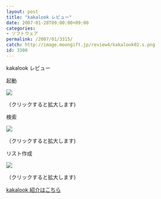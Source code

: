 ```yaml
---
layout: post
title: "kakalook レビュー"
date: 2007-01-28T09:00:00+09:00
categories:
- ソフトウェア
permalink: /2007/01/3315/
catch: http://image.moongift.jp/review4/kakalook02.s.png
id: 3300
---
```

kakalook レビュー  
<!--more-->

起動

  

  

[![](http://image.moongift.jp/review4/kakalook01.s.png)](http://image.moongift.jp/review4/kakalook01.png)  
  
（クリックすると拡大します)

  

検索

  

[![](http://image.moongift.jp/review4/kakalook02.s.png)](http://image.moongift.jp/review4/kakalook02.png)  
  
（クリックすると拡大します)

  

リスト作成

  

[![](http://image.moongift.jp/review4/kakalook03.s.png)](http://image.moongift.jp/review4/kakalook03.png)  
  
（クリックすると拡大します)

  

[kakalook 紹介はこちら](http://fw.moongift.jp/intro/i-3314.html)

